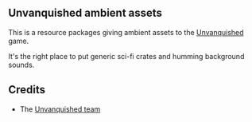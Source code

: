 Unvanquished ambient assets
---------------------------

This is a resource packages giving ambient assets to the [Unvanquished](https://www.unvanquished.net) game.

It's the right place to put generic sci-fi crates and humming background sounds.

Credits
-------

* The [Unvanquished team](https://unvanquished.net/?page_id=336)
